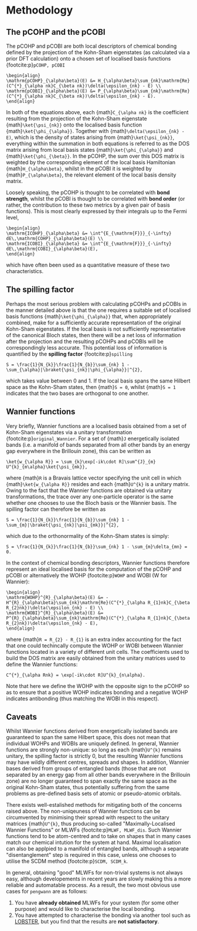 # Methodology

## The pCOHP and the pCOBI

The pCOHP and pCOBI are both local descriptors of chemical bonding defined by the projection of the Kohn-Sham eigenstates (as calculated via a prior DFT calculation) onto a chosen set of localised basis functions {footcite:p}`pCOHP, pCOBI`

```{math}
\begin{align}
\mathrm{pCOHP}_{\alpha\beta}(E) &= H_{\alpha\beta}\sum_{nk}\mathrm{Re}(C^{*}_{\alpha nk}C_{\beta nk})\delta(\epsilon_{nk} - E) \\
\mathrm{pCOBI}_{\alpha\beta}(E) &= P_{\alpha\beta}\sum_{nk}\mathrm{Re}(C^{*}_{\alpha nk}C_{\beta nk})\delta(\epsilon_{nk} - E).
\end{align}
```

In both of the equations above, each {math}`C_{\alpha nk}` is the coefficient resulting from the projection of the Kohn-Sham eigenstate {math}`\ket{\psi_{nk}}` onto the localised basis function {math}`\ket{\phi_{\alpha}}`. Together with {math}`\delta(\epsilon_{nk} - E)`, which is the density of states arising from {math}`\ket{\psi_{nk}}`, everything within the summation in both equations is referred to as the DOS matrix arising from local basis states {math}`\ket{\phi_{\alpha}}` and {math}`\ket{\phi_{\beta}}`. In the pCOHP, the sum over this DOS matrix is weighted by the corresponding element of the local basis Hamiltonian {math}`H_{\alpha\beta}`, whilst in the pCOBI it is weighted by {math}`P_{\alpha\beta}`, the relevant element of the local basis density matrix.

Loosely speaking, the pCOHP is thought to be correlated with **bond strength**, whilst the pCOBI is thought to be correlated with **bond order** (or rather, the contribution to these two metrics by a given pair of basis functions). This is most clearly expressed by their integrals up to the Fermi level,

```{math}
\begin{align}
\mathrm{ICOHP}_{\alpha\beta} &= \int^{E_{\mathrm{F}}}_{-\infty} dE\,\mathrm{COHP}_{\alpha\beta}(E) \\
\mathrm{ICOBI}_{\alpha\beta} &= \int^{E_{\mathrm{F}}}_{-\infty} dE\,\mathrm{COBI}_{\alpha\beta}(E),
\end{align}
```

which have often been used as a quantitative measure of these two characteristics.

## The spilling factor

Perhaps the most serious problem with calculating pCOHPs and pCOBIs in the manner detailed above is that the one requires a suitable set of localised basis functions {math}`\ket{\phi_{\alpha}}` that, when appropriately combined, make for a sufficiently accurate representation of the original Kohn-Sham eigenstates. If the local basis is not sufficiently representative of the canonical Bloch states, then there will be a net loss of information after the projection and the resulting pCOHPs and pCOBIs will be correspondingly less accurate. This potential loss of information is quantified by the **spilling factor** {footcite:p}`spilling`

```{math}
S = \frac{1}{N_{k}}\frac{1}{N_{b}}\sum_{nk} 1 - \sum_{\alpha}|\braket{\psi_{nk}|\phi_{\alpha}}|^{2},
```

which takes value between 0 and 1. If the local basis spans the same Hilbert space as the Kohn-Sham states, then {math}`S = 0`, whilst {math}`S = 1` indicates that the two bases are orthogonal to one another.

## Wannier functions

Very briefly, Wannier functions are a localised basis obtained from a set of Kohn-Sham eigenstates via a unitary transformation {footcite:p}`original_Wannier`. For a set of {math}`J` energetically isolated bands (i.e. a manifold of bands separated from all other bands by an energy gap everywhere in the Brillouin zone), this can be written as

```{math}
\ket{w_{\alpha R}} = \sum_{k}\exp[-ik\cdot R]\sum^{J}_{m} U^{k}_{m\alpha}\ket{\psi_{mk}},
```

where {math}`R` is a Bravais lattice vector specifying the unit cell in which {math}`\ket{w_{\alpha R}}` resides and each {math}`U^{k}` is a unitary matrix. Owing to the fact that the Wannier functions are obtained via unitary transformations, the trace over any one-particle operator is the same whether one chooses to use the Bloch basis or the Wannier basis. The spilling factor can therefore be written as

```{math}
S = \frac{1}{N_{k}}\frac{1}{N_{b}}\sum_{nk} 1 - \sum_{m}|\braket{\psi_{nk}|\psi_{mk}}|^{2},
```

which due to the orthonormality of the Kohn-Sham states is simply:

```{math}
S = \frac{1}{N_{k}}\frac{1}{N_{b}}\sum_{nk} 1 - \sum_{m}\delta_{mn} = 0.
```

In the context of chemical bonding descriptors, Wannier functions therefore represent an ideal localised basis for the computation of the pCOHP and pCOBI or alternatively the WOHP {footcite:p}`WOHP` and WOBI (W for Wannier):

```{math}
\begin{align}
\mathrm{WOHP}^{R}_{\alpha\beta}(E) &= -H^{R}_{\alpha\beta}\sum_{nk}\mathrm{Re}(C^{*}_{\alpha R_{1}nk}C_{\beta R_{2}nk})\delta(\epsilon_{nk} - E) \\
\mathrm{WOBI}^{R}_{\alpha\beta}(E) &= P^{R}_{\alpha\beta}\sum_{nk}\mathrm{Re}(C^{*}_{\alpha R_{1}nk}C_{\beta R_{2}nk})\delta(\epsilon_{nk} - E),
\end{align}
```

where {math}`R = R_{2} - R_{1}` is an extra index accounting for the fact that one could techincally compute the WOHP or WOBI between Wannier functions located in a variety of different unit cells. The coefficients used to build the DOS matrix are easily obtained from the unitary matrices used to define the Wannier functions:

```{math}
C^{*}_{\alpha Rnk} = \exp[-ik\cdot R]U^{k}_{n\alpha}.
```

Note that here we define the WOHP with the opposite sign to the pCOHP so as to ensure that a positive WOHP indicates bonding and a negative WOHP indicates antibonding (thus matching the WOBI in this respect).

## Caveats

Whilst Wannier functions derived from energetically isolated bands are guaranteed to span the same Hilbert space, this does not mean that individual WOHPs and WOBIs are uniquely defined. In general, Wannier functions are strongly non-unique: so long as each {math}`U^{k}` remains unitary, the spilling factor is strictly 0, but the resulting Wannier functions may have wildly different centres, spreads and shapes. In addition, Wannier bases derived from groups of entangled bands (those that are not separated by an energy gap from all other bands everywhere in the Brillouin zone) are no longer guaranteed to span exactly the same space as the original Kohn-Sham states, thus potentially suffering from the same problems as pre-defined basis sets of atomic or pseudo-atomic orbitals.

There exists well-estalished methods for mitigating both of the concerns raised above. The non-uniqeuness of Wannier functions can be circumvented by minimising their spread with respect to the unitary matrices {math}`U^{k}`, thus producing so-called "Maximally-Localised Wannier Functions" or MLWFs {footcite:p}`MLWF, MLWF_dis`. Such Wannier functions tend to be atom-centred and to take on shapes that in many cases match our chemical intution for the system at hand. Maximal localisation can also be applpied to a manifold of entangled bands, although a separate "disentanglement" step is required in this case, unless one chooses to utilise the SCDM method {footcite:p}`SCDM, SCDM_k`.

In general, obtaining "good" MLWFs for non-trivial systems is not always easy, although developements in recent years are slowly making this a more reliable and automatable process. As a result, the two most obvious use cases for `pengwann` are as follows:

1. You have **already obtained** MLWFs for your system (for some other purpose) and would like to characterise the local bonding.
2. You have attempted to characterise the bonding via another tool such as [LOBSTER](http://www.cohp.de/), but you find that the results are **not satisfactory**.

```{footbibliography}
```
